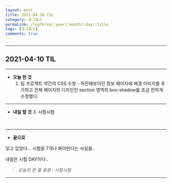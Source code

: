 ```yaml
---
layout: post
title: 2021-04-10 TIL
category: 로그포스
permalink: /logforce/:year/:month/:day/:title
tags: [로그포스]
comments: true
---
```


---

## 2021-04-10 TIL

---

- **오늘 한 것**
  1. 팀 프로젝트 약간의 CSS 수정 - 허전해보이던 정보 페이지에 배경 이미지를 추가하고 전체 페이지의 디자인인 section 영역의 box-shadow를 조금 진하게 수정했다. 

---

- **내일 할 것**
  3. 시험시험

<br>

---

- **끝으로**

잊고 있었다... 시험을 7개나 봐야한다는 사실을..

내일은 시험 DAY이다..

> _오늘의 한 줄 총평 : 시험시험_

---
